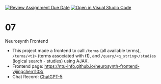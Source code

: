 [![Review Assignment Due Date](https://classroom.github.com/assets/deadline-readme-button-22041afd0340ce965d47ae6ef1cefeee28c7c493a6346c4f15d667ab976d596c.svg)](https://classroom.github.com/a/yOwut1-r)
[![Open in Visual Studio Code](https://classroom.github.com/assets/open-in-vscode-2e0aaae1b6195c2367325f4f02e2d04e9abb55f0b24a779b69b11b9e10269abc.svg)](https://classroom.github.com/online_ide?assignment_repo_id=21159947&assignment_repo_type=AssignmentRepo)
# 07
Neurosynth Frontend  

- This project made a frontend to call <code>/terms</code> (all available terms), <code>/terms/&lt;t1&gt;</code> (terms associated with t1), and <code>/query/&lt;q_string&gt;/studies</code> (logical search - studies) using AJAX.  
- Frontend page: https://ntu-info.github.io/neurosynth-frontend-yijingchen1103/  
- Chat Record: [ChatGPT-5](https://chatgpt.com/g/g-p-68bff397b2408191b85935a8acc669d0-xin-li-yu-shen-jing-zi-xun/shared/c/6901b306-0f64-8321-a4e9-28fb9bdb37fa?owner_user_id=user-oQCyjIoOo9KunYVN1XgJyT7d)
